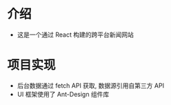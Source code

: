 # 介绍
* 这是一个通过 React 构建的跨平台新闻网站
# 项目实现
* 后台数据通过 fetch API 获取, 数据源引用自第三方 API
* UI 框架使用了 Ant-Design 组件库
